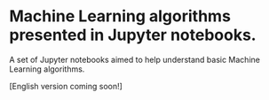 # Machine Learning algorithms presented in Jupyter notebooks.


A set of Jupyter notebooks aimed to help understand basic Machine Learning algorithms. 

[English version coming soon!]
